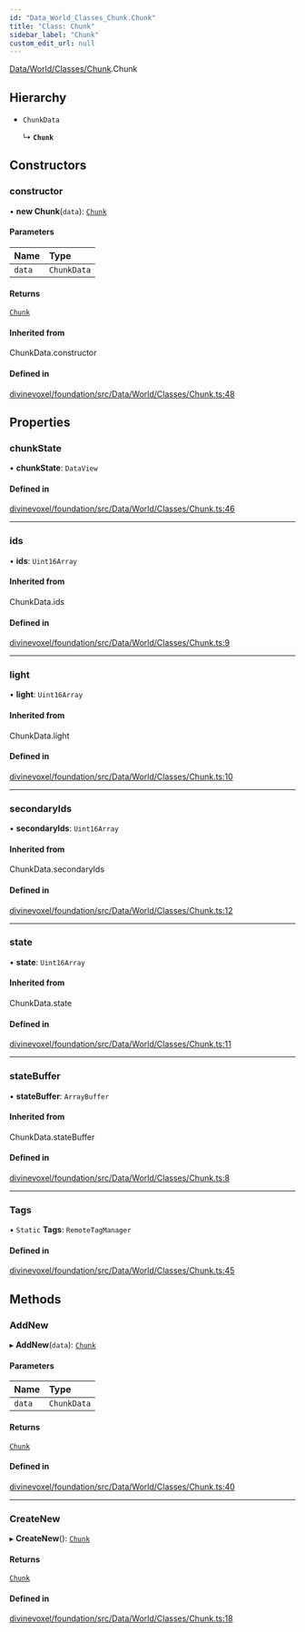 ```yaml
---
id: "Data_World_Classes_Chunk.Chunk"
title: "Class: Chunk"
sidebar_label: "Chunk"
custom_edit_url: null
---
```


[Data/World/Classes/Chunk](../modules/Data_World_Classes_Chunk.md).Chunk

## Hierarchy

- `ChunkData`

  ↳ **`Chunk`**

## Constructors

### constructor

• **new Chunk**(`data`): [`Chunk`](Data_World_Classes_Chunk.Chunk.md)

#### Parameters

| Name | Type |
| :------ | :------ |
| `data` | `ChunkData` |

#### Returns

[`Chunk`](Data_World_Classes_Chunk.Chunk.md)

#### Inherited from

ChunkData.constructor

#### Defined in

[divinevoxel/foundation/src/Data/World/Classes/Chunk.ts:48](https://github.com/lucasdamianjohnson/DivineVoxelEngine/blob/596fa7391478620ed460dfb4856ff0a763b91c49/divinevoxel/foundation/src/Data/World/Classes/Chunk.ts#L48)

## Properties

### chunkState

• **chunkState**: `DataView`

#### Defined in

[divinevoxel/foundation/src/Data/World/Classes/Chunk.ts:46](https://github.com/lucasdamianjohnson/DivineVoxelEngine/blob/596fa7391478620ed460dfb4856ff0a763b91c49/divinevoxel/foundation/src/Data/World/Classes/Chunk.ts#L46)

___

### ids

• **ids**: `Uint16Array`

#### Inherited from

ChunkData.ids

#### Defined in

[divinevoxel/foundation/src/Data/World/Classes/Chunk.ts:9](https://github.com/lucasdamianjohnson/DivineVoxelEngine/blob/596fa7391478620ed460dfb4856ff0a763b91c49/divinevoxel/foundation/src/Data/World/Classes/Chunk.ts#L9)

___

### light

• **light**: `Uint16Array`

#### Inherited from

ChunkData.light

#### Defined in

[divinevoxel/foundation/src/Data/World/Classes/Chunk.ts:10](https://github.com/lucasdamianjohnson/DivineVoxelEngine/blob/596fa7391478620ed460dfb4856ff0a763b91c49/divinevoxel/foundation/src/Data/World/Classes/Chunk.ts#L10)

___

### secondaryIds

• **secondaryIds**: `Uint16Array`

#### Inherited from

ChunkData.secondaryIds

#### Defined in

[divinevoxel/foundation/src/Data/World/Classes/Chunk.ts:12](https://github.com/lucasdamianjohnson/DivineVoxelEngine/blob/596fa7391478620ed460dfb4856ff0a763b91c49/divinevoxel/foundation/src/Data/World/Classes/Chunk.ts#L12)

___

### state

• **state**: `Uint16Array`

#### Inherited from

ChunkData.state

#### Defined in

[divinevoxel/foundation/src/Data/World/Classes/Chunk.ts:11](https://github.com/lucasdamianjohnson/DivineVoxelEngine/blob/596fa7391478620ed460dfb4856ff0a763b91c49/divinevoxel/foundation/src/Data/World/Classes/Chunk.ts#L11)

___

### stateBuffer

• **stateBuffer**: `ArrayBuffer`

#### Inherited from

ChunkData.stateBuffer

#### Defined in

[divinevoxel/foundation/src/Data/World/Classes/Chunk.ts:8](https://github.com/lucasdamianjohnson/DivineVoxelEngine/blob/596fa7391478620ed460dfb4856ff0a763b91c49/divinevoxel/foundation/src/Data/World/Classes/Chunk.ts#L8)

___

### Tags

▪ `Static` **Tags**: `RemoteTagManager`

#### Defined in

[divinevoxel/foundation/src/Data/World/Classes/Chunk.ts:45](https://github.com/lucasdamianjohnson/DivineVoxelEngine/blob/596fa7391478620ed460dfb4856ff0a763b91c49/divinevoxel/foundation/src/Data/World/Classes/Chunk.ts#L45)

## Methods

### AddNew

▸ **AddNew**(`data`): [`Chunk`](Data_World_Classes_Chunk.Chunk.md)

#### Parameters

| Name | Type |
| :------ | :------ |
| `data` | `ChunkData` |

#### Returns

[`Chunk`](Data_World_Classes_Chunk.Chunk.md)

#### Defined in

[divinevoxel/foundation/src/Data/World/Classes/Chunk.ts:40](https://github.com/lucasdamianjohnson/DivineVoxelEngine/blob/596fa7391478620ed460dfb4856ff0a763b91c49/divinevoxel/foundation/src/Data/World/Classes/Chunk.ts#L40)

___

### CreateNew

▸ **CreateNew**(): [`Chunk`](Data_World_Classes_Chunk.Chunk.md)

#### Returns

[`Chunk`](Data_World_Classes_Chunk.Chunk.md)

#### Defined in

[divinevoxel/foundation/src/Data/World/Classes/Chunk.ts:18](https://github.com/lucasdamianjohnson/DivineVoxelEngine/blob/596fa7391478620ed460dfb4856ff0a763b91c49/divinevoxel/foundation/src/Data/World/Classes/Chunk.ts#L18)
